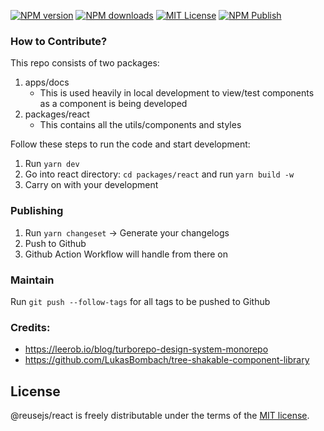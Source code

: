 [![NPM version][npm-version-image]][npm-url]
[![NPM downloads][npm-downloads-image]][npm-downloads-url]
[![MIT License][license-image]][license-url]
[![NPM Publish][npm-publish-action-image]][npm-publish-action-url]

### How to Contribute?

This repo consists of two packages:

1. apps/docs
   - This is used heavily in local development to view/test components as a component is being developed
2. packages/react
   - This contains all the utils/components and styles

Follow these steps to run the code and start development:

1. Run `yarn dev`
2. Go into react directory: `cd packages/react` and run `yarn build -w`
3. Carry on with your development

### Publishing

1. Run `yarn changeset` -> Generate your changelogs
2. Push to Github
3. Github Action Workflow will handle from there on

### Maintain

Run `git push --follow-tags` for all tags to be pushed to Github

### Credits:

- https://leerob.io/blog/turborepo-design-system-monorepo
- https://github.com/LukasBombach/tree-shakable-component-library

## License

@reusejs/react is freely distributable under the terms of the [MIT license][license-url].

[license-image]: https://img.shields.io/badge/license-MIT-blue.svg?style=flat
[license-url]: LICENSE
[npm-url]: https://npmjs.org/package/@reusejs/react
[npm-version-image]: https://img.shields.io/npm/v/@reusejs/react.svg?style=flat
[npm-downloads-image]: https://img.shields.io/npm/dm/@reusejs/react.svg?style=flat
[npm-downloads-url]: https://npmcharts.com/compare/@reusejs/react?minimal=true
[npm-publish-action-image]: https://github.com/reusejs/react/actions/workflows/release.yml/badge.svg
[npm-publish-action-url]: https://github.com/reusejs/react/actions/workflows/release.yml
